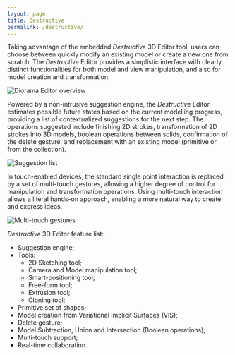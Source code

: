 ```yaml
---
layout: page
title: Destructive
permalink: /destructive/
---
```


Taking advantage of the embedded *Destructive* 3D Editor tool, users can choose between quickly modify an existing 
model or create a new one from scratch.
The *Destructive* Editor provides a simplistic interface with clearly distinct functionalities for both model and view 
manipulation, and also for model creation and transformation.

![][editor-overview]

Powered by a non-intrusive suggestion engine, the *Destructive* Editor estimates possible future states based on the
current modelling progress, providing a list of contextualized suggestions for the next step.
The operations suggested include finishing 2D strokes, transformation of 2D strokes into 3D models, boolean operations 
between solids, confirmation of the delete gesture, and replacement with an existing model (primitive or from the 
collection).

![][editor-suggestions]

In touch-enabled devices, the standard single point interaction is replaced by a set of multi-touch gestures, allowing 
a higher degree of control for manipulation and transformation operations.
Using multi-touch interaction allows a literal hands-on approach, enabling a more natural way to create and express 
ideas.

![][editor-multitouch]

*Destructive* 3D Editor feature list:

- Suggestion engine;
- Tools:
   - 2D Sketching tool;
   - Camera and Model manipulation tool;
   - Smart-positioning tool;
   - Free-form tool;
   - Extrusion tool;
   - Cloning tool;
- Primitive set of shapes;
- Model creation from Variational Implicit Surfaces (VIS);
- Delete gesture;
- Model Subtraction, Union and Intersection (Boolean operations);
- Multi-touch support;
- Real-time collaboration.

[editor-overview]: {{site.baseurl}}/images/editor/editor-overview.png "Diorama Editor overview"
[editor-suggestions]: {{site.baseurl}}/images/editor/editor-suggestions.png "Suggestion list"
[editor-multitouch]: {{site.baseurl}}/images/editor/editor-multitouch.png "Multi-touch gestures" 